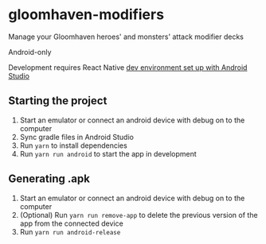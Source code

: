 # gloomhaven-modifiers
Manage your Gloomhaven heroes' and monsters' attack modifier decks

Android-only

Development requires React Native [dev environment set up with Android Studio](https://reactnative.dev/docs/getting-started)
  


## Starting the project
1. Start an emulator or connect an android device with debug on to the computer
2. Sync gradle files in Android Studio
3. Run `yarn` to install dependencies
4. Run `yarn run android` to start the app in development

  

## Generating .apk
1. Start an emulator or connect an android device with debug on to the computer
2. (Optional) Run `yarn run remove-app` to delete the previous version of the app from the connected device
3. Run `yarn run android-release`
